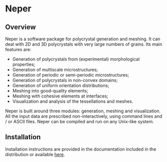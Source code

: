 # Neper

## Overview

Neper is a software package for polycrystal generation and meshing. It can deal
with 2D and 3D polycrystals with very large numbers of grains.  Its main
features are:

  * Generation of polycrystals from (experimental) morphological properties;
  * Generation of multiscale microstructures;
  * Generation of periodic or semi-periodic microstructures;
  * Generation of polycrystals in non-convex domains;
  * Generation of uniform orientation distributions;
  * Meshing into good-quality elements;
  * Meshing with cohesive elements at interfaces;
  * Visualization and analysis of the tessellations and meshes.

Neper is built around three modules: generation, meshing and visualization. All
the input data are prescribed non-interactively, using command lines and / or
ASCII files. Neper can be compiled and run on any Unix-like system.

## Installation

Installation instructions are provided in the documentation included in the
distribution or available [here](https://rquey.github.io/neper/docs/index.html).
